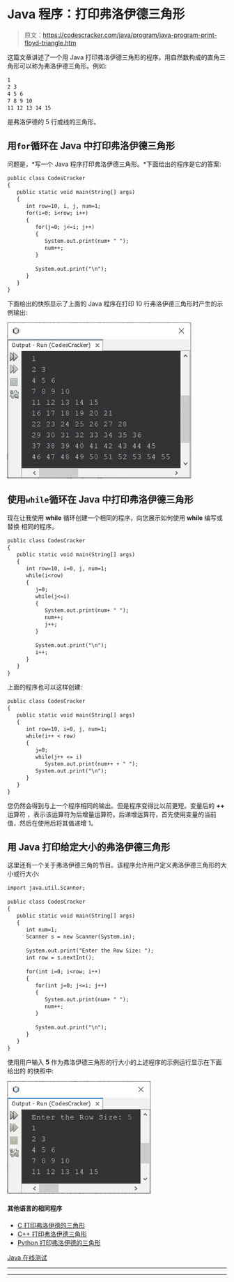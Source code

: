 # Java 程序：打印弗洛伊德三角形

> 原文：<https://codescracker.com/java/program/java-program-print-floyd-triangle.htm>

这篇文章讲述了一个用 Java 打印弗洛伊德三角形的程序。用自然数构成的直角三角形可以称为弗洛伊德三角形。例如:

```
1 
2 3 
4 5 6 
7 8 9 10 
11 12 13 14 15 
```

是弗洛伊德的 5 行或线的三角形。

## 用`for`循环在 Java 中打印弗洛伊德三角形

问题是，*写一个 Java 程序打印弗洛伊德三角形。*下面给出的程序是它的答案:

```
public class CodesCracker
{
   public static void main(String[] args)
   {
      int row=10, i, j, num=1;
      for(i=0; i<row; i++)
      {
         for(j=0; j<=i; j++)
         {
            System.out.print(num+ " ");
            num++;
         }

         System.out.print("\n");
      }
   }
}
```

下面给出的快照显示了上面的 Java 程序在打印 10 行弗洛伊德三角形时产生的示例输出:

![Java Program print floyd triangle](img/ea243ce49249b0d944450b9ef2f2396b.png)

## 使用`while`循环在 Java 中打印弗洛伊德三角形

现在让我使用 **while** 循环创建一个相同的程序，向您展示如何使用 **while** 编写或替换 相同的程序。

```
public class CodesCracker
{
   public static void main(String[] args)
   {
      int row=10, i=0, j, num=1;
      while(i<row)
      {
         j=0;
         while(j<=i)
         {
            System.out.print(num+ " ");
            num++;
            j++;
         }

         System.out.print("\n");
         i++;
      }
   }
}
```

上面的程序也可以这样创建:

```
public class CodesCracker
{
   public static void main(String[] args)
   {
      int row=10, i=0, j, num=1;
      while(i++ < row)
      {
         j=0;
         while(j++ <= i)
            System.out.print(num++ + " ");
         System.out.print("\n");
      }
   }
}
```

您仍然会得到与上一个程序相同的输出。但是程序变得比以前更短。变量后的 **++** 运算符 ，表示该运算符为后增量运算符。后递增运算符，首先使用变量的当前 值，然后在使用后将其值递增 1。

## 用 Java 打印给定大小的弗洛伊德三角形

这里还有一个关于弗洛伊德三角的节目。该程序允许用户定义弗洛伊德三角形的大小或行大小:

```
import java.util.Scanner;

public class CodesCracker
{
   public static void main(String[] args)
   {
      int num=1;
      Scanner s = new Scanner(System.in);

      System.out.print("Enter the Row Size: ");
      int row = s.nextInt();

      for(int i=0; i<row; i++)
      {
         for(int j=0; j<=i; j++)
         {
            System.out.print(num+ " ");
            num++;
         }

         System.out.print("\n");
      }
   }
}
```

使用用户输入 **5** 作为弗洛伊德三角形的行大小的上述程序的示例运行显示在下面给出的 的快照中:

![java print floyd triangle](img/ffc6136597b70491b4772db8307ce5a4.png)

#### 其他语言的相同程序

*   [C 打印弗洛伊德的三角形](/c/program/c-program-print-floyd-triangle.htm)
*   [C++ 打印弗洛伊德三角形](/cpp/program/cpp-program-print-floyd-triangle.htm)
*   [Python 打印弗洛伊德的三角形](/python/program/python-program-print-floyd-triangle.htm)

[Java 在线测试](/exam/showtest.php?subid=1)

* * *

* * *